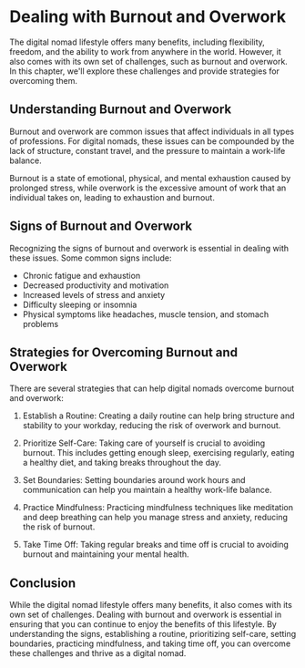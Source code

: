 Dealing with Burnout and Overwork
=======================================================================================

The digital nomad lifestyle offers many benefits, including flexibility, freedom, and the ability to work from anywhere in the world. However, it also comes with its own set of challenges, such as burnout and overwork. In this chapter, we'll explore these challenges and provide strategies for overcoming them.

Understanding Burnout and Overwork
----------------------------------

Burnout and overwork are common issues that affect individuals in all types of professions. For digital nomads, these issues can be compounded by the lack of structure, constant travel, and the pressure to maintain a work-life balance.

Burnout is a state of emotional, physical, and mental exhaustion caused by prolonged stress, while overwork is the excessive amount of work that an individual takes on, leading to exhaustion and burnout.

Signs of Burnout and Overwork
-----------------------------

Recognizing the signs of burnout and overwork is essential in dealing with these issues. Some common signs include:

* Chronic fatigue and exhaustion
* Decreased productivity and motivation
* Increased levels of stress and anxiety
* Difficulty sleeping or insomnia
* Physical symptoms like headaches, muscle tension, and stomach problems

Strategies for Overcoming Burnout and Overwork
----------------------------------------------

There are several strategies that can help digital nomads overcome burnout and overwork:

1. Establish a Routine: Creating a daily routine can help bring structure and stability to your workday, reducing the risk of overwork and burnout.

2. Prioritize Self-Care: Taking care of yourself is crucial to avoiding burnout. This includes getting enough sleep, exercising regularly, eating a healthy diet, and taking breaks throughout the day.

3. Set Boundaries: Setting boundaries around work hours and communication can help you maintain a healthy work-life balance.

4. Practice Mindfulness: Practicing mindfulness techniques like meditation and deep breathing can help you manage stress and anxiety, reducing the risk of burnout.

5. Take Time Off: Taking regular breaks and time off is crucial to avoiding burnout and maintaining your mental health.

Conclusion
----------

While the digital nomad lifestyle offers many benefits, it also comes with its own set of challenges. Dealing with burnout and overwork is essential in ensuring that you can continue to enjoy the benefits of this lifestyle. By understanding the signs, establishing a routine, prioritizing self-care, setting boundaries, practicing mindfulness, and taking time off, you can overcome these challenges and thrive as a digital nomad.
